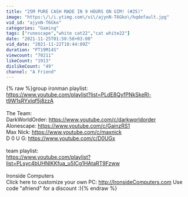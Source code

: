 ```yaml
---
title: "25M PURE CASH MADE IN 9 HOURS ON GIM! (#25)"
image: "https:\/\/i.ytimg.com\/vi\/ajynN-T6Gko\/hqdefault.jpg"
vid_id: "ajynN-T6Gko"
categories: "Gaming"
tags: ["runescape","white cat22","cat white22"]
date: "2021-11-25T01:50:58+03:00"
vid_date: "2021-11-22T18:44:09Z"
duration: "PT19M14S"
viewcount: "70211"
likeCount: "1913"
dislikeCount: "49"
channel: "A Friend"
---
```

{% raw %}group ironman playlist:<br /><a rel="nofollow" target="blank" href="https://www.youtube.com/playlist?list=PLdE8QyfPNkSkeRl-t9W1sRYxIqf5j8zzA">https://www.youtube.com/playlist?list=PLdE8QyfPNkSkeRl-t9W1sRYxIqf5j8zzA</a><br /><br />The Team:<br />DarkWorldOrder: <a rel="nofollow" target="blank" href="https://www.youtube.com/c/darkworldorder">https://www.youtube.com/c/darkworldorder</a><br />Alonescape: <a rel="nofollow" target="blank" href="https://www.youtube.com/c/GainzRS1">https://www.youtube.com/c/GainzRS1</a><br />Max Nick: <a rel="nofollow" target="blank" href="https://www.youtube.com/c/maxnick">https://www.youtube.com/c/maxnick</a><br />D 0 U G: <a rel="nofollow" target="blank" href="https://www.youtube.com/c/D0UGx">https://www.youtube.com/c/D0UGx</a><br /><br />team playlist:<br /><a rel="nofollow" target="blank" href="https://www.youtube.com/playlist?list=PLsyc4bUHNIKKfua_u5ICg1HAtaRT9Fzww">https://www.youtube.com/playlist?list=PLsyc4bUHNIKKfua_u5ICg1HAtaRT9Fzww</a><br /><br />Ironside Computers<br />Click here to customize your own PC: <a rel="nofollow" target="blank" href="http://IronsideComputers.com">http://IronsideComputers.com</a> Use code &quot;afriend&quot; for a discount :){% endraw %}
